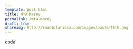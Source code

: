 ```yaml
---
template: post.html
title: MTA Marey 
permalink: /mta-marey
draft: true
shareimg: http://roadtolarissa.com/images/posts/tktk.png
---
```


<!-- ln -s /home/demo/stringline-status/chart -->
<link rel="stylesheet" href="https://roadtolarissa.com/slinks/chart/style.css">

<div id='graph'></div>

<a href='https://github.com/1wheel/stringline-status'>code</a>



<script src='https://roadtolarissa.com/slinks/chart/d3_.js'></script>
<script src='https://roadtolarissa.com/slinks/chart/_script.js'></script>


